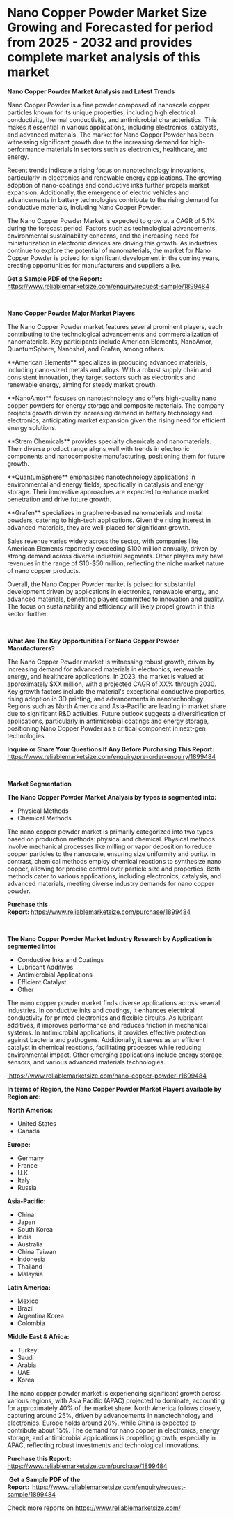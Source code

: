 <p><h1>Nano Copper Powder Market Size Growing and Forecasted for period from 2025 - 2032 and provides complete market analysis of this market</h1></p><p><strong>Nano Copper Powder Market Analysis and Latest Trends</strong></p>
<p><p>Nano Copper Powder is a fine powder composed of nanoscale copper particles known for its unique properties, including high electrical conductivity, thermal conductivity, and antimicrobial characteristics. This makes it essential in various applications, including electronics, catalysts, and advanced materials. The market for Nano Copper Powder has been witnessing significant growth due to the increasing demand for high-performance materials in sectors such as electronics, healthcare, and energy.</p><p>Recent trends indicate a rising focus on nanotechnology innovations, particularly in electronics and renewable energy applications. The growing adoption of nano-coatings and conductive inks further propels market expansion. Additionally, the emergence of electric vehicles and advancements in battery technologies contribute to the rising demand for conductive materials, including Nano Copper Powder.</p><p>The Nano Copper Powder Market is expected to grow at a CAGR of 5.1% during the forecast period. Factors such as technological advancements, environmental sustainability concerns, and the increasing need for miniaturization in electronic devices are driving this growth. As industries continue to explore the potential of nanomaterials, the market for Nano Copper Powder is poised for significant development in the coming years, creating opportunities for manufacturers and suppliers alike.</p></p>
<p><strong>Get a Sample PDF of the Report:&nbsp;</strong> <a href="https://www.reliablemarketsize.com/enquiry/request-sample/1899484?utm_campaign=3354&utm_medium=2&utm_source=Github&utm_content=ia&utm_term=03042025&utm_id=nano-copper-powder">https://www.reliablemarketsize.com/enquiry/request-sample/1899484</a></p>
<p>&nbsp;</p>
<p><strong>Nano Copper Powder Major Market Players</strong></p>
<p><p>The Nano Copper Powder market features several prominent players, each contributing to the technological advancements and commercialization of nanomaterials. Key participants include American Elements, NanoAmor, QuantumSphere, Nanoshel, and Grafen, among others.</p><p>**American Elements** specializes in producing advanced materials, including nano-sized metals and alloys. With a robust supply chain and consistent innovation, they target sectors such as electronics and renewable energy, aiming for steady market growth.</p><p>**NanoAmor** focuses on nanotechnology and offers high-quality nano copper powders for energy storage and composite materials. The company projects growth driven by increasing demand in battery technology and electronics, anticipating market expansion given the rising need for efficient energy solutions.</p><p>**Strem Chemicals** provides specialty chemicals and nanomaterials. Their diverse product range aligns well with trends in electronic components and nanocomposite manufacturing, positioning them for future growth.</p><p>**QuantumSphere** emphasizes nanotechnology applications in environmental and energy fields, specifically in catalysis and energy storage. Their innovative approaches are expected to enhance market penetration and drive future growth.</p><p>**Grafen** specializes in graphene-based nanomaterials and metal powders, catering to high-tech applications. Given the rising interest in advanced materials, they are well-placed for significant growth.</p><p>Sales revenue varies widely across the sector, with companies like American Elements reportedly exceeding $100 million annually, driven by strong demand across diverse industrial segments. Other players may have revenues in the range of $10-$50 million, reflecting the niche market nature of nano copper products.</p><p>Overall, the Nano Copper Powder market is poised for substantial development driven by applications in electronics, renewable energy, and advanced materials, benefiting players committed to innovation and quality. The focus on sustainability and efficiency will likely propel growth in this sector further.</p></p>
<p>&nbsp;</p>
<p><strong>What Are The Key Opportunities For Nano Copper Powder Manufacturers?</strong></p>
<p><p>The Nano Copper Powder market is witnessing robust growth, driven by increasing demand for advanced materials in electronics, renewable energy, and healthcare applications. In 2023, the market is valued at approximately $XX million, with a projected CAGR of XX% through 2030. Key growth factors include the material's exceptional conductive properties, rising adoption in 3D printing, and advancements in nanotechnology. Regions such as North America and Asia-Pacific are leading in market share due to significant R&D activities. Future outlook suggests a diversification of applications, particularly in antimicrobial coatings and energy storage, positioning Nano Copper Powder as a critical component in next-gen technologies.</p></p>
<p><strong>Inquire or Share Your Questions If Any Before Purchasing This Report:</strong> <a href="https://www.reliablemarketsize.com/enquiry/pre-order-enquiry/1899484?utm_campaign=3354&utm_medium=2&utm_source=Github&utm_content=ia&utm_term=03042025&utm_id=nano-copper-powder">https://www.reliablemarketsize.com/enquiry/pre-order-enquiry/1899484</a></p>
<p>&nbsp;</p>
<p><strong>Market Segmentation</strong></p>
<p><strong>The Nano Copper Powder Market Analysis by types is segmented into:</strong></p>
<p><ul><li>Physical Methods</li><li>Chemical Methods</li></ul></p>
<p><p>The nano copper powder market is primarily categorized into two types based on production methods: physical and chemical. Physical methods involve mechanical processes like milling or vapor deposition to reduce copper particles to the nanoscale, ensuring size uniformity and purity. In contrast, chemical methods employ chemical reactions to synthesize nano copper, allowing for precise control over particle size and properties. Both methods cater to various applications, including electronics, catalysis, and advanced materials, meeting diverse industry demands for nano copper powder.</p></p>
<p><strong>Purchase this Report:&nbsp;</strong><a href="https://www.reliablemarketsize.com/purchase/1899484?utm_campaign=3354&utm_medium=2&utm_source=Github&utm_content=ia&utm_term=03042025&utm_id=nano-copper-powder">https://www.reliablemarketsize.com/purchase/1899484</a></p>
<p>&nbsp;</p>
<p><strong>The Nano Copper Powder Market Industry Research by Application is segmented into:</strong></p>
<p><ul><li>Conductive Inks and Coatings</li><li>Lubricant Additives</li><li>Antimicrobial Applications</li><li>Efficient Catalyst</li><li>Other</li></ul></p>
<p><p>The nano copper powder market finds diverse applications across several industries. In conductive inks and coatings, it enhances electrical conductivity for printed electronics and flexible circuits. As lubricant additives, it improves performance and reduces friction in mechanical systems. In antimicrobial applications, it provides effective protection against bacteria and pathogens. Additionally, it serves as an efficient catalyst in chemical reactions, facilitating processes while reducing environmental impact. Other emerging applications include energy storage, sensors, and various advanced materials technologies.</p></p>
<p><a href="https://www.reliablemarketsize.com/nano-copper-powder-r1899484?utm_campaign=3354&utm_medium=2&utm_source=Github&utm_content=ia&utm_term=03042025&utm_id=nano-copper-powder">&nbsp;https://www.reliablemarketsize.com/nano-copper-powder-r1899484</a></p>
<p><strong>In terms of Region, the Nano Copper Powder Market Players available by Region are:</strong></p>
<p>
    <p> <strong> North America: </strong>
        <ul>
            <li>United States</li>
            <li>Canada</li>
        </ul>
        </p> 
    <p> <strong> Europe: </strong>
        <ul>
            <li>Germany</li>
            <li>France</li>
            <li>U.K.</li>
            <li>Italy</li>
            <li>Russia</li>
        </ul>
        </p> 
    <p> <strong> Asia-Pacific: </strong>
        <ul>
            <li>China</li>
            <li>Japan</li>
            <li>South Korea</li>
            <li>India</li>
            <li>Australia</li>
            <li>China Taiwan</li>
            <li>Indonesia</li>
            <li>Thailand</li>
            <li>Malaysia</li>
        </ul>
        </p> 
    <p> <strong> Latin America: </strong>
        <ul>
            <li>Mexico</li>
            <li>Brazil</li>
            <li>Argentina Korea</li>
            <li>Colombia</li>
        </ul>
        </p> 
    <p> <strong> Middle East & Africa: </strong>
        <ul>
            <li>Turkey</li>
            <li>Saudi</li>
            <li>Arabia</li>
            <li>UAE</li>
            <li>Korea</li>
        </ul>
    </p>
    </p>
<p><p>The nano copper powder market is experiencing significant growth across various regions, with Asia Pacific (APAC) projected to dominate, accounting for approximately 40% of the market share. North America follows closely, capturing around 25%, driven by advancements in nanotechnology and electronics. Europe holds around 20%, while China is expected to contribute about 15%. The demand for nano copper in electronics, energy storage, and antimicrobial applications is propelling growth, especially in APAC, reflecting robust investments and technological innovations.</p></p>
<p><strong>Purchase this Report: </strong><a href="https://www.reliablemarketsize.com/purchase/1899484?utm_campaign=3354&utm_medium=2&utm_source=Github&utm_content=ia&utm_term=03042025&utm_id=nano-copper-powder">https://www.reliablemarketsize.com/purchase/1899484</a></p>
<p>&nbsp;<strong>Get a Sample PDF of the Report:&nbsp;&nbsp;</strong><a href="https://www.reliablemarketsize.com/enquiry/request-sample/1899484?utm_campaign=3354&utm_medium=2&utm_source=Github&utm_content=ia&utm_term=03042025&utm_id=nano-copper-powder">https://www.reliablemarketsize.com/enquiry/request-sample/1899484</a></p>
<p><strong></strong></p>
<p>Check more reports on <a href="https://www.reliablemarketsize.com/?utm_campaign=3354&utm_medium=2&utm_source=Github&utm_content=ia&utm_term=03042025&utm_id=nano-copper-powder">https://www.reliablemarketsize.com/</a></p>
